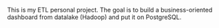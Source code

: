 This is my ETL personal project. The goal is to build a business-oriented dashboard from datalake (Hadoop) and put it on PostgreSQL.
